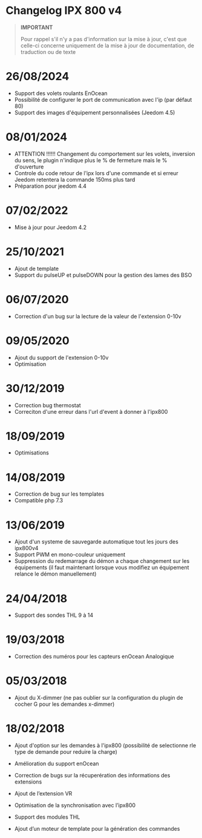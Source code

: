 # Changelog IPX 800 v4

>**IMPORTANT**
>
>Pour rappel s'il n'y a pas d'information sur la mise à jour, c'est que celle-ci concerne uniquement de la mise à jour de documentation, de traduction ou de texte

# 26/08/2024

- Support des volets roulants EnOcean
- Possibilité de configurer le port de communication avec l'ip (par défaut 80)
- Support des images d'équipement personnalisées (Jeedom 4.5)

# 08/01/2024

- ATTENTION !!!!!! Changement du comportement sur les volets, inversion du sens, le plugin n'indique plus le % de fermeture mais le % d'ouverture
- Controle du code retour de l'ipx lors d'une commande et si erreur Jeedom retentera la commande 150ms plus tard
- Préparation pour jeedom 4.4

# 07/02/2022

- Mise à jour pour Jeedom 4.2

# 25/10/2021

- Ajout de template
- Support du pulseUP et pulseDOWN pour la gestion des lames des BSO

# 06/07/2020

- Correction d'un bug sur la lecture de la valeur de l'extension 0-10v

# 09/05/2020

- Ajout du support de l'extension 0-10v
- Optimisation

# 30/12/2019

- Correction bug thermostat
- Correciton d'une erreur dans l'url d'event à donner à l'ipx800

# 18/09/2019

- Optimisations

# 14/08/2019

- Correction de bug sur les templates
- Compatible php 7.3

# 13/06/2019

- Ajout d'un systeme de sauvegarde automatique tout les jours des ipx800v4
- Support PWM en mono-couleur uniquement
- Suppression du redemarrage du démon a chaque changement sur les équipements (il faut maintenant lorsque vous modifiez un équipement relance le démon manuellement)

# 24/04/2018

-	Support des sondes THL 9 à 14

# 19/03/2018

-   Correction des numéros pour les capteurs enOcean Analogique

# 05/03/2018

- 	Ajout du X-dimmer (ne pas oublier sur la configuration du plugin de cocher G pour les demandes x-dimmer)

#  18/02/2018

-	Ajout d'option sur les demandes à l'ipx800 (possibilité de selectionne rle type de demande pour reduire la charge)

-   Amélioration du support enOcean

-   Correction de bugs sur la récuperération des informations des
    extensions

-   Ajout de l’extension VR

-   Optimisation de la synchronisation avec l’ipx800

-   Support des modules THL

-   Ajout d’un moteur de template pour la génération des commandes
